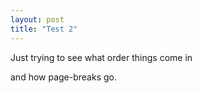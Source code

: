 ```yaml
---
layout: post
title: "Test 2"
---
```


Just trying to see what order things come in

and how page-breaks go.
